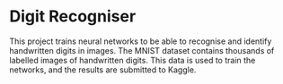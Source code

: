 # Digit Recogniser
This project trains neural networks to be able to recognise and identify handwritten digits in images. The MNIST dataset contains thousands of labelled images of handwritten digits. This data is used to train the networks, and the results are submitted to Kaggle.
